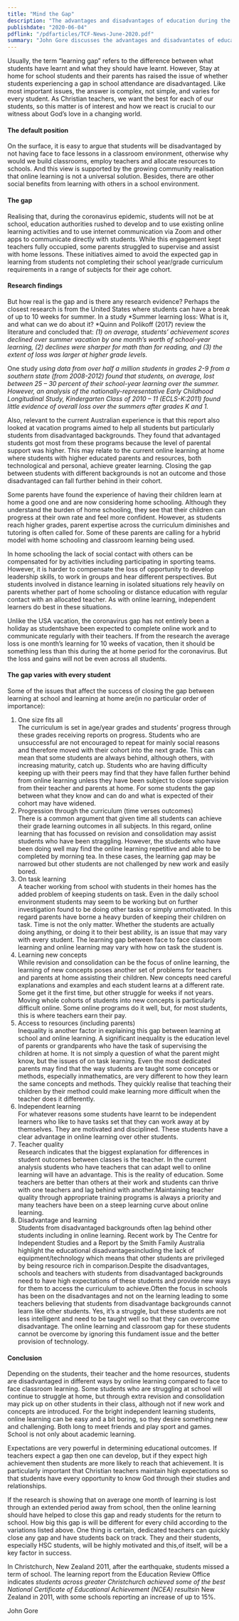```yaml
---
title: "Mind the Gap"    
description: "The advantages and disadvantages of education during the COVID lockdown"
publishdate: "2020-06-04"
pdflink: "/pdfarticles/TCF-News-June-2020.pdf"
summary: "John Gore discusses the advantages and disadvantates of education during the COVID lockdown."
---
```


Usually, the term “learning gap” refers to the difference between what students have learnt and what they should have learnt. However, Stay at home for school students and their parents has raised the issue of whether students experiencing a gap in school attendance are disadvantaged. Like most important issues, the answer is complex, not simple, and varies for every student. As Christian teachers, we want the best for each of our students, so this matter is of interest and how we react is crucial to our witness about God’s love in a changing world.  
#### The default position
On the surface, it is easy to argue that students will be disadvantaged by not having face to face lessons in a classroom environment, otherwise why would we build classrooms, employ teachers and allocate resources to schools. And this view is supported by the growing community realisation that online learning is not a universal solution. Besides, there are other social benefits from learning with others in a school environment.
#### The gap
Realising that, during the coronavirus epidemic, students will not be at school, education authorities rushed to develop and to use existing online learning activities and to use internet communication via Zoom and other apps to communicate directly with students. While this engagement kept teachers fully occupied, some parents struggled to supervise and assist with home lessons. These initiatives aimed to avoid the expected gap in learning from students not completing their school year/grade curriculum requirements in a range of subjects for their age cohort.
#### Research findings
But how real is the gap and is there any research evidence? Perhaps the closest research is from the United States where students can have a break of up to 10 weeks for summer. In a study *Summer learning loss: What is it, and what can we do about it? *Quinn and Polikoff (2017) review the literature and concluded that: *(1) on average, students’ achievement scores declined over summer vacation by one month’s worth of school-year learning, (2) declines were sharper for math than for reading, and (3) the extent of loss was larger at higher grade levels.*

One study *using data from over half a million students in grades 2-9 from a southern state (from 2008-2012) found that students, on average, lost between 25 – 30 percent of their school-year learning over the summer. However, an analysis of the nationally-representative Early Childhood Longitudinal Study, Kindergarten Class of 2010 – 11 (ECLS-K:2011) found little evidence of overall loss over the summers after grades K and 1.*

Also, relevant to the current Australian experience is that this report also looked at vacation programs aimed to help all students but particularly students from disadvantaged backgrounds. They found that advantaged students got most from these programs because the level of parental support was higher. This may relate to the current online learning at home where students with higher educated parents and resources, both technological and personal, achieve greater learning. Closing the gap between students with different backgrounds is not an outcome and those disadvantaged can fall further behind in their cohort.

Some parents have found the experience of having their children learn at home a good one and are now considering home schooling. Although they understand the burden of home schooling, they see that their children can progress at their own rate and feel more confident. However, as students reach higher grades, parent expertise across the curriculum diminishes and tutoring is often called for. Some of these parents are calling for a hybrid model with home schooling and classroom learning being used.

In home schooling the lack of social contact with others can be compensated for by activities including participating in sporting teams. However, it is harder to compensate the loss of opportunity to develop leadership skills, to work in groups and hear different perspectives.   But students involved in distance learning in isolated situations rely heavily on parents whether part of home schooling or distance education with regular contact with an allocated teacher. As with online learning, independent learners do best in these situations. 

Unlike the USA vacation, the coronavirus gap has not entirely been a holiday as studentshave been expected to complete online work and to communicate regularly with their teachers.  If from the research the average loss is one month’s learning for 10 weeks of vacation, then it should be something less than this during the at home period for the coronavirus. But the loss and gains will not be even across all students. 

#### The gap varies with every student
Some of the issues that affect the success of closing the gap between learning at school and learning at home are(in no particular order of importance):
1. One size fits all  
The curriculum is set in age/year grades and students’ progress through these grades receiving reports on progress. Students who are unsuccessful are not encouraged to repeat for mainly social reasons and therefore moved with their cohort into the next grade. This can mean that some students are always behind, although others, with increasing maturity, catch up. Students who are having difficulty keeping up with their peers may find that they have fallen further behind from online learning unless they have been subject to close supervision from their teacher and parents at home. For some students the gap between what they know and can do and what is expected of their cohort may have widened.  
2. Progression through the curriculum (time verses outcomes)  
There is a common argument that given time all students can achieve their grade learning outcomes in all subjects. In this regard, online learning that has focussed on revision and consolidation may assist students who have been straggling. However, the students who have been doing well may find the online learning repetitive and able to be completed by morning tea. In these cases, the learning gap may be narrowed but other students are not challenged by new work and easily bored.  
3. On task learning  
A teacher working from school with students in their homes has the added problem of keeping students on task. Even in the daily school environment students may seem to be working but on further investigation found to be doing other tasks or simply unmotivated. In this regard parents have borne a heavy burden of keeping their children on task. Time is not the only matter. Whether the students are actually doing anything, or doing it to their best ability, is an issue that may vary with every student. The learning gap between face to face classroom learning and online learning may vary with how on task the student is.
4. Learning new concepts  
While revision and consolidation can be the focus of online learning, the learning of new concepts poses another set of problems for teachers and parents at home assisting their children. New concepts need careful explanations and examples and each student learns at a different rate. Some get it the first time, but other struggle for weeks if not years. Moving whole cohorts of students into new concepts is particularly difficult online. Some online programs do it well, but, for most students, this is where teachers earn their pay.  
5. Access to resources (including parents)  
Inequality is another factor in explaining this gap between learning at school and online learning. A significant inequality is the education level of parents or grandparents who have the task of supervising the children at home. It is not simply a question of what the parent might know, but the issues of on task learning. Even the most dedicated parents may find that the way students are taught some concepts or methods, especially inmathematics, are very different to how they learn the same concepts and methods. They quickly realise that teaching their children by their method could make learning more difficult when the teacher does it differently.  
6. Independent learning   
For whatever reasons some students have learnt to be independent learners who like to have tasks set that they can work away at by themselves. They are motivated and disciplined. These students have a clear advantage in online learning over other students.
7. Teacher quality  
Research indicates that the biggest explanation for differences in student outcomes between classes is the teacher. In the current analysis students who have teachers that can adapt well to online learning will have an advantage. This is the reality of education. Some teachers are better than others at their work and students can thrive with one teachers and lag behind with another.Maintaining teacher quality through appropriate training programs is always a priority and many teachers have been on a steep learning curve about online learning. 
8. Disadvantage and learning  
Students from disadvantaged backgrounds often lag behind other students including in online learning. Recent work by The Centre for Independent Studies and a Report by the Smith Family Australia highlight the educational disadvantagesincluding the lack of equipment/technology which means that other students are privileged by being resource rich in comparison.Despite the disadvantages, schools and teachers with students from disadvantaged backgrounds need to have high expectations of these students and provide new ways for them to access the curriculum to achieve.Often the focus in schools has been on the disadvantages and not on the learning leading to some teachers believing that students from disadvantage backgrounds cannot learn like other students. Yes, it’s a struggle, but these students are not less intelligent and need to be taught well so that they can overcome disadvantage. The online learning and classroom gap for these students cannot be overcome by ignoring this fundament issue and the better provision of technology.

#### Conclusion
Depending on the students, their teacher and the home resources, students are disadvantaged in different ways by online learning compared to face to face classroom learning. Some students who are struggling at school will continue to struggle at home, but through extra revision and consolidation may pick up on other students in their class, although not if new work and concepts are introduced. For the bright independent learning students, online learning can be easy and a bit boring, so they desire something new and challenging. Both long to meet friends and play sport and games. School is not only about academic learning.

Expectations are very powerful in determining educational outcomes. If teachers expect a gap then one can develop, but if they expect high achievement then students are more likely to reach that achievement. It is particularly important that Christian teachers maintain high expectations so that students have every opportunity to know God through their studies and relationships.

If the research is showing that on average one month of learning is lost through an extended period away from school, then the online learning should have helped to close this gap and ready students for the return to school. How big this gap is will be different for every child according to the variations listed above. One thing is certain, dedicated teachers can quickly close any gap and have students back on track. They and their students, especially HSC students, will be highly motivated and this,of itself, will be a key factor in success. 

In Christchurch, New Zealand 2011, after the earthquake, students missed a term of school. The learning report from the Education Review Office indicates *students across greater Christchurch achieved some of the best National Certificate of Educational Achievement (NCEA) results*in New Zealand in 2011, with some schools reporting an increase of up to 15%.

John Gore
